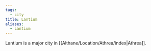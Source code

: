 ```yaml
---
tags:
  - city
title: Lantium
aliases:
  - Lantium
---
```


Lantium is a major city in [[Althane/Location/Athrea/index|Athrea]].